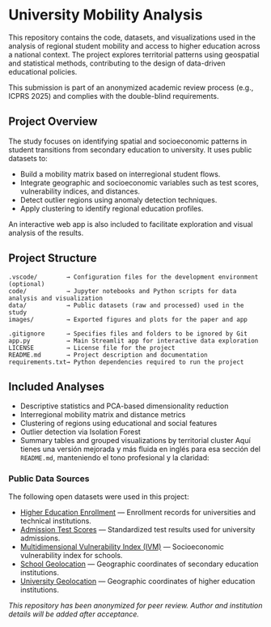 # University Mobility Analysis

This repository contains the code, datasets, and visualizations used in the analysis of regional student mobility and access to higher education across a national context. The project explores territorial patterns using geospatial and statistical methods, contributing to the design of data-driven educational policies.

This submission is part of an anonymized academic review process (e.g., ICPRS 2025) and complies with the double-blind requirements.

## Project Overview

The study focuses on identifying spatial and socioeconomic patterns in student transitions from secondary education to university. It uses public datasets to:

- Build a mobility matrix based on interregional student flows.
- Integrate geographic and socioeconomic variables such as test scores, vulnerability indices, and distances.
- Detect outlier regions using anomaly detection techniques.
- Apply clustering to identify regional education profiles.

An interactive web app is also included to facilitate exploration and visual analysis of the results.

##  Project Structure

```text
.vscode/        → Configuration files for the development environment (optional)
code/           → Jupyter notebooks and Python scripts for data analysis and visualization
data/           → Public datasets (raw and processed) used in the study
images/         → Exported figures and plots for the paper and app

.gitignore      → Specifies files and folders to be ignored by Git
app.py          → Main Streamlit app for interactive data exploration
LICENSE         → License file for the project
README.md       → Project description and documentation
requirements.txt→ Python dependencies required to run the project
```


## Included Analyses

- Descriptive statistics and PCA-based dimensionality reduction
- Interregional mobility matrix and distance metrics
- Clustering of regions using educational and social features
- Outlier detection via Isolation Forest
- Summary tables and grouped visualizations by territorial cluster
Aquí tienes una versión mejorada y más fluida en inglés para esa sección del `README.md`, manteniendo el tono profesional y la claridad:


### Public Data Sources

The following open datasets were used in this project:

* [Higher Education Enrollment](https://datosabiertos.mineduc.cl/matricula-en-educacion-superior/) — Enrollment records for universities and technical institutions.
* [Admission Test Scores](https://datosabiertos.mineduc.cl/pruebas-de-admision-a-la-educacion-superior/) — Standardized test results used for university admissions.
* [Multidimensional Vulnerability Index (IVM)](https://www.junaeb.cl/medicion-la-vulnerabilidad-ivm/) — Socioeconomic vulnerability index for schools.
* [School Geolocation](https://www.geoportal.cl/geoportal/catalog/35408/Establecimientos%20Educaci%C3%B3n%20Escolar) — Geographic coordinates of secondary education institutions.
* [University Geolocation](https://www.geoportal.cl/geoportal/catalog/35408/Establecimientos%20Educaci%C3%B3n%20Escolar) — Geographic coordinates of higher education institutions.


*This repository has been anonymized for peer review. Author and institution details will be added after acceptance.*




